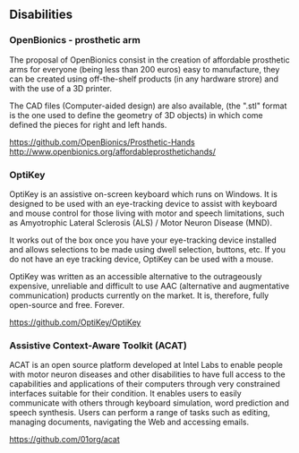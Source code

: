## Disabilities

### OpenBionics - prosthetic arm

The proposal of OpenBionics consist in the creation of affordable prosthetic arms for everyone (being less than 200 euros) easy to manufacture, they can be created using off-the-shelf products (in any hardware strore) and with the use of a 3D printer.

The CAD files (Computer-aided design) are also available, (the ".stl" format is the one used to define the geometry of 3D objects) in which come defined the pieces for right and left hands.

https://github.com/OpenBionics/Prosthetic-Hands    
http://www.openbionics.org/affordableprosthetichands/

### OptiKey

OptiKey is an assistive on-screen keyboard which runs on Windows. It is designed to be used with an eye-tracking device to assist with keyboard and mouse control for those living with motor and speech limitations, such as Amyotrophic Lateral Sclerosis (ALS) / Motor Neuron Disease (MND).

It works out of the box once you have your eye-tracking device installed and allows selections to be made using dwell selection, buttons, etc. If you do not have an eye tracking device, OptiKey can be used with a mouse.

OptiKey was written as an accessible alternative to the outrageously expensive, unreliable and difficult to use AAC (alternative and augmentative communication) products currently on the market. It is, therefore, fully open-source and free. Forever.

https://github.com/OptiKey/OptiKey


### Assistive Context-Aware Toolkit (ACAT)

ACAT is an open source platform developed at Intel Labs to enable people with motor neuron diseases and other disabilities to have full access to the capabilities and applications of their computers through very constrained interfaces suitable for their condition. It enables users to easily communicate with others through keyboard simulation, word prediction and speech synthesis. Users can perform a range of tasks such as editing, managing documents, navigating the Web and accessing emails.    

https://github.com/01org/acat
